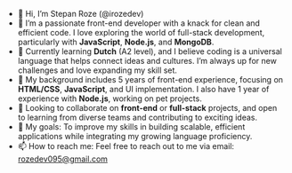 - 👋 Hi, I’m Stepan Roze (@irozedev) 
- 👀 I’m a passionate front-end developer with a knack for clean and efficient code. I love exploring the world of full-stack development, particularly with **JavaScript**, **Node.js**, and **MongoDB**.
- 🌱 Currently learning **Dutch** (A2 level), and I believe coding is a universal language that helps connect ideas and cultures. I’m always up for new challenges and love expanding my skill set.
- 💼 My background includes 5 years of front-end experience, focusing on **HTML/CSS**, **JavaScript**, and UI implementation. I also have 1 year of experience with **Node.js**, working on pet projects.
- 💞️ Looking to collaborate on **front-end** or **full-stack** projects, and open to learning from diverse teams and contributing to exciting ideas.
- 🎯 My goals: To improve my skills in building scalable, efficient applications while integrating my growing language proficiency.
- 📫 How to reach me: Feel free to reach out to me via email: rozedev095@gmail.com

<!---
irozedev/irozedev is a ✨ special ✨ repository because its `README.md` (this file) appears on your GitHub profile.
You can click the Preview link to take a look at your changes.
--->
